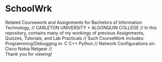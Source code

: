 # SchoolWrk
Related Coursework and Assignments for Bachelors of Information Technology,
//
CARLETON UNIVERSITY + ALGONQUIN COLLEGE 
//
In this repository, contains many of my workings of previous Assignments, Quizzes, Tutorials, and Lab Practicals
//
Such CourseWork includes:
Programming/Debugging in: 
                         C
                         C++
                         Python
//
Network Configurations on:
                          Cisco
                          Nokia
                          Netgear
//         
Thank you for viewing!

